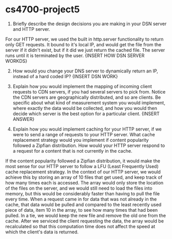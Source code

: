 # cs4700-project5

1. Briefly describe the design decisions you are making in your DSN server and HTTP server.

For our HTTP server, we used the built in http.server functionality to return only GET requests. It bound to it's local IP, and would get the file from the server if it didn't exist, but if it did we just return the cached file. The server runs until it is terminated by the user.
{INSERT HOW DSN SERVER WORKDS}

2. How would you change your DNS server to dynamically return an IP, instead of a hard coded IP?
{INSERT DSN WORK}

3. Explain how you would implement the mapping of incoming client requests to CDN servers, if you had several servers to pick from. Notice the CDN servers are geographically distributed, and so are clients. Be specific about what kind of measurement system you would implement, where exactly the data would be collected, and how you would then decide which server is the best option for a particular client.
{INSERT ANSWER}

4. Explain how you would implement caching for your HTTP server, if we were to send a range of requests to your HTTP server. What cache replacement strategy would you implement if content popularity followed a Zipfian distribution. How would your HTTP server respond to a request for a content that is not currently in the cache.

If the content popularity followed a Zipfian distribution, it would make the most sense for our HTTP server to follow a LFU (Least Frequently Used) cache replacement strategy. In the context of our HTTP server, we would achieve this by storing an array of 10 files that get used, and keep track of how many times each is accessed. The array would only store the location of the files on the server, and we would still need to load the files into memory, but this would be considerably faster than having to pull the file every time. When a request came in for data that was not already in the cache, that data would be pulled and compared to the least recently used piece of data, item 10 in the array, to see how many times that had been pulled. In a tie, we would keep the new file and remove the old one from the cache. After we serviced the client requesting the data, the array would be recalculated so that this computation time does not affect the speed at which the client's data is returned.

